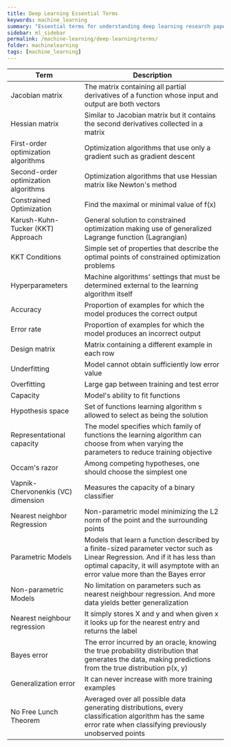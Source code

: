 ```yaml
---
title: Deep Learning Essential Terms
keywords: machine_learning
summary: "Essential terms for understanding deep learning research papers, tutorials and textbooks."
sidebar: ml_sidebar
permalink: /machine-learning/deep-learning/terms/
folder: machinelearning
tags: [machine_learning]
---
```


| Term        | Description           |
| ------------- |-------------|
| Jacobian matrix      | The matrix containing all partial derivatives of a function whose input and output are both vectors |
| Hessian matrix     | Similar to Jacobian matrix but it contains the second derivatives collected in a matrix    |
| First-order optimization algorithms | Optimization algorithms that use only a gradient such as gradient descent |
| Second-order optimization algorithms | Optimization algorithms that use Hessian matrix like Newton's method |
| Constrained Optimization | Find the maximal or minimal value of f(x) |
| Karush-Kuhn-Tucker (KKT) Approach | General solution to constrained optimization making use of generalized Lagrange function (Lagrangian) |
| KKT Conditions | Simple set of properties that describe the optimal points of constrained optimization problems |
| Hyperparameters | Machine algorithms' settings that must be determined external to the learning algorithm itself |
| Accuracy | Proportion of examples for which the model produces the correct output |
| Error rate | Proportion of examples for which the model produces an incorrect output |
| Design matrix | Matrix containing a different example in each row |
| Underfitting | Model cannot obtain sufficiently low error value |
| Overfitting | Large gap between training and test error |
| Capacity | Model's ability to fit functions |
| Hypothesis space | Set of functions learning algorithm s allowed to select as being the solution |
| Representational capacity | The model specifies which family of functions the learning algorithm can choose from when varying the parameters to reduce training objective|
| Occam's razor | Among competing hypotheses, one should choose the simplest one |
| Vapnik-Chervonenkis (VC) dimension | Measures the capacity of a binary classifier |
| Nearest neighbor Regression | Non-parametric model minimizing the L2 norm of the point and the surrounding points |
| Parametric Models | Models that learn a function described by a finite-sized parameter vector such as Linear Regression. And if it has less than optimal capacity, it will asymptote with an error value more than the Bayes error |
| Non-parametric Models | No limitation on parameters such as nearest neighbour regression. And more data yields better generalization |
| Nearest neighbour regression | It simply stores X and y and when given x it looks up for the nearest entry and returns the label |
| Bayes error | The error incurred by an oracle, knowing the true probability distribution that generates the data, making predictions from the true distribution p(x, y) |
| Generalization error | It can never increase with more training examples |
| No Free Lunch Theorem | Averaged over all possible data generating distributions, every classification algorithm has the same error rate when classifying previously unobserved points |













